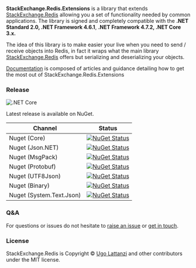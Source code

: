 **StackExchange.Redis.Extensions** is a library that extends [StackExchange.Redis](https://github.com/StackExchange/StackExchange.Redis) allowing you a set of functionality needed by common applications. The library is signed and completely compatible with the **.NET Standard 2.0, .NET Framework 4.6.1**, **.NET Framework 4.7.2, .NET Core 3.x.** 



The idea of this library is to make easier your live when you need to send / receive objects into Redis, in fact it wraps what the main library [StackExchange.Redis](https://github.com/StackExchange/StackExchange.Redis) offers but serializing and deserializing your objects.



[Documentation](https://imperugo.gitbook.io/stackexchange-redis-extensions/) is composed of articles and guidance detailing how to get the most out of StackExchange.Redis.Extensions



### Release

![.NET Core](https://github.com/imperugo/StackExchange.Redis.Extensions/actions/workflows/dotnetcore.yml/badge.svg)

Latest release is available on NuGet.

| Channel                  | Status                                                       |
| ------------------------ | ------------------------------------------------------------ |
| Nuget (Core)             | [![NuGet Status](http://img.shields.io/nuget/v/StackExchange.Redis.Extensions.Core.svg?style=flat)](https://www.nuget.org/packages/StackExchange.Redis.Extensions.Core/) |
| Nuget (Json.NET)         | [![NuGet Status](http://img.shields.io/nuget/v/StackExchange.Redis.Extensions.Newtonsoft.svg?style=flat)](https://www.nuget.org/packages/StackExchange.Redis.Extensions.Newtonsoft/) |
| Nuget (MsgPack)          | [![NuGet Status](http://img.shields.io/nuget/v/StackExchange.Redis.Extensions.MsgPack.svg?style=flat)](https://www.nuget.org/packages/StackExchange.Redis.Extensions.MsgPack/) |
| Nuget (Protobuf)         | [![NuGet Status](http://img.shields.io/nuget/v/StackExchange.Redis.Extensions.Protobuf.svg?style=flat)](https://www.nuget.org/packages/StackExchange.Redis.Extensions.Protobuf/) |
| Nuget (UTF8Json)         | [![NuGet Status](http://img.shields.io/nuget/v/StackExchange.Redis.Extensions.Utf8Json.svg?style=flat)](https://www.nuget.org/packages/StackExchange.Redis.Extensions.Utf8Json/) |
| Nuget (Binary)           | [![NuGet Status](http://img.shields.io/nuget/v/StackExchange.Redis.Extensions.Binary.svg?style=flat)](https://www.nuget.org/packages/StackExchange.Redis.Extensions.Binary/) |
| Nuget (System.Text.Json) | [![NuGet Status](http://img.shields.io/nuget/v/StackExchange.Redis.Extensions.System.Text.Json.svg?style=flat)](https://www.nuget.org/packages/StackExchange.Redis.Extensions.System.Text.Json/) |



### Q&A

For questions or issues do not hesitate to [raise an issue](https://github.com/imperugo/StackExchange.Redis.Extensions/issues/new/choose) or [get in touch](https://twitter.com/imperugo).


### License
StackExchange.Redis is Copyright ©  [Ugo Lattanzi](https://www.linkedin.com/in/imperugo/) and other contributors under the MIT license.
